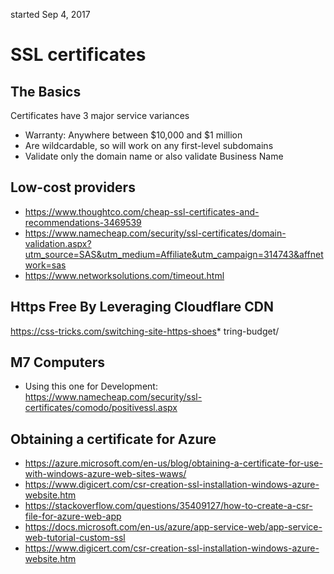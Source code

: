 started Sep 4, 2017

# SSL certificates
## The Basics
Certificates have 3 major service variances
*  Warranty: Anywhere between $10,000 and $1 million
*  Are wildcardable, so will work on any first-level subdomains
* Validate only the domain name or also validate Business Name

## Low-cost providers
*   https://www.thoughtco.com/cheap-ssl-certificates-and-recommendations-3469539
*   https://www.namecheap.com/security/ssl-certificates/domain-validation.aspx?utm_source=SAS&utm_medium=Affiliate&utm_campaign=314743&affnetwork=sas
*   https://www.networksolutions.com/timeout.html

## Https Free By Leveraging Cloudflare CDN
https://css-tricks.com/switching-site-https-shoes*   tring-budget/

## M7 Computers
* Using this one for Development: https://www.namecheap.com/security/ssl-certificates/comodo/positivessl.aspx

## Obtaining a certificate for Azure
* https://azure.microsoft.com/en-us/blog/obtaining-a-certificate-for-use-with-windows-azure-web-sites-waws/
* https://www.digicert.com/csr-creation-ssl-installation-windows-azure-website.htm
* https://stackoverflow.com/questions/35409127/how-to-create-a-csr-file-for-azure-web-app
* https://docs.microsoft.com/en-us/azure/app-service-web/app-service-web-tutorial-custom-ssl
* https://www.digicert.com/csr-creation-ssl-installation-windows-azure-website.htm
